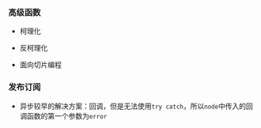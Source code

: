### 高级函数
* 柯理化
* 反柯理化


* 面向切片编程

### 发布订阅
* 异步较早的解决方案：回调，但是无法使用`try catch`，所以`node`中传入的回调函数的第一个参数为`error`

